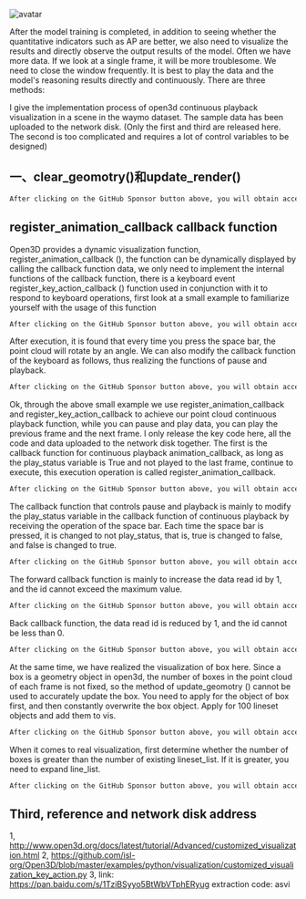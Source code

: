 ![avatar]( 067c5be8deee4149a4815dbbb3fe1b47.gif) 

  After the model training is completed, in addition to seeing whether the quantitative indicators such as AP are better, we also need to visualize the results and directly observe the output results of the model. Often we have more data. If we look at a single frame, it will be more troublesome. We need to close the window frequently. It is best to play the data and the model's reasoning results directly and continuously. There are three methods: 

 I give the implementation process of open3d continuous playback visualization in a scene in the waymo dataset. The sample data has been uploaded to the network disk. (Only the first and third are released here. The second is too complicated and requires a lot of control variables to be designed) 

##  一、clear_geomotry()和update_render() 

  ```python  
After clicking on the GitHub Sponsor button above, you will obtain access permissions to my private code repository ( https://github.com/slowlon/my_code_bar ) to view this blog code. By searching the code number of this blog, you can find the code you need, code number is: 2024020309573777958
  ```  
##  register_animation_callback callback function 

 Open3D provides a dynamic visualization function, register_animation_callback (), the function can be dynamically displayed by calling the callback function data, we only need to implement the internal functions of the callback function, there is a keyboard event register_key_action_callback () function used in conjunction with it to respond to keyboard operations, first look at a small example to familiarize yourself with the usage of this function 

  ```python  
After clicking on the GitHub Sponsor button above, you will obtain access permissions to my private code repository ( https://github.com/slowlon/my_code_bar ) to view this blog code. By searching the code number of this blog, you can find the code you need, code number is: 2024020309573777958
  ```  
 After execution, it is found that every time you press the space bar, the point cloud will rotate by an angle. We can also modify the callback function of the keyboard as follows, thus realizing the functions of pause and playback. 

  ```python  
After clicking on the GitHub Sponsor button above, you will obtain access permissions to my private code repository ( https://github.com/slowlon/my_code_bar ) to view this blog code. By searching the code number of this blog, you can find the code you need, code number is: 2024020309573777958
  ```  
 Ok, through the above small example we use register_animation_callback and register_key_action_callback to achieve our point cloud continuous playback function, while you can pause and play data, you can play the previous frame and the next frame. I only release the key code here, all the code and data uploaded to the network disk together. The first is the callback function for continuous playback animation_callback, as long as the play_status variable is True and not played to the last frame, continue to execute, this execution operation is called register_animation_callback. 

  ```python  
After clicking on the GitHub Sponsor button above, you will obtain access permissions to my private code repository ( https://github.com/slowlon/my_code_bar ) to view this blog code. By searching the code number of this blog, you can find the code you need, code number is: 2024020309573777958
  ```  
 The callback function that controls pause and playback is mainly to modify the play_status variable in the callback function of continuous playback by receiving the operation of the space bar. Each time the space bar is pressed, it is changed to not play_status, that is, true is changed to false, and false is changed to true. 

  ```python  
After clicking on the GitHub Sponsor button above, you will obtain access permissions to my private code repository ( https://github.com/slowlon/my_code_bar ) to view this blog code. By searching the code number of this blog, you can find the code you need, code number is: 2024020309573777958
  ```  
 The forward callback function is mainly to increase the data read id by 1, and the id cannot exceed the maximum value. 

  ```python  
After clicking on the GitHub Sponsor button above, you will obtain access permissions to my private code repository ( https://github.com/slowlon/my_code_bar ) to view this blog code. By searching the code number of this blog, you can find the code you need, code number is: 2024020309573777958
  ```  
 Back callback function, the data read id is reduced by 1, and the id cannot be less than 0. 

  ```python  
After clicking on the GitHub Sponsor button above, you will obtain access permissions to my private code repository ( https://github.com/slowlon/my_code_bar ) to view this blog code. By searching the code number of this blog, you can find the code you need, code number is: 2024020309573777958
  ```  
 At the same time, we have realized the visualization of box here. Since a box is a geometry object in open3d, the number of boxes in the point cloud of each frame is not fixed, so the method of update_geomotry () cannot be used to accurately update the box. You need to apply for the object of box first, and then constantly overwrite the box object. Apply for 100 lineset objects and add them to vis. 

  ```python  
After clicking on the GitHub Sponsor button above, you will obtain access permissions to my private code repository ( https://github.com/slowlon/my_code_bar ) to view this blog code. By searching the code number of this blog, you can find the code you need, code number is: 2024020309573777958
  ```  
 When it comes to real visualization, first determine whether the number of boxes is greater than the number of existing lineset_list. If it is greater, you need to expand line_list. 

  ```python  
After clicking on the GitHub Sponsor button above, you will obtain access permissions to my private code repository ( https://github.com/slowlon/my_code_bar ) to view this blog code. By searching the code number of this blog, you can find the code you need, code number is: 2024020309573777958
  ```  
##  Third, reference and network disk address 

 1, http://www.open3d.org/docs/latest/tutorial/Advanced/customized_visualization.html 2, https://github.com/isl-org/Open3D/blob/master/examples/python/visualization/customized_visualization_key_action.py 3, link: https://pan.baidu.com/s/1TziBSyyo5BtWbVTphERyug extraction code: asvi 


